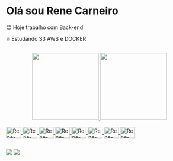 # Olá sou Rene Carneiro

<p>😊 Hoje trabalho com Back-end
</p>
🔥 Estudando S3 AWS e DOCKER

##

<div align="center">
  <a href="https://github.com/renecarneiro">
  <img height="180em" src="https://github-readme-stats.vercel.app/api?username=renecarneiro&show_icons=true&theme=dracula&include_all_commits=true&count_private=true"/>
  <img height="180em" src="https://github-readme-stats.vercel.app/api/top-langs/?username=renecarneiro&layout=compact&langs_count=5&theme=dracula"/>
</div>
  
  <div style="display: inline_block"><br>
  <img align="center" alt="Rene-java" height="30" width="40" src="https://cdn.jsdelivr.net/gh/devicons/devicon/icons/java/java-original.svg">
  <img align="center" alt="Rene-Postgres" height="30" width="40" src="https://cdn.jsdelivr.net/gh/devicons/devicon/icons/postgresql/postgresql-original.svg">
  <img align="center" alt="Rene-Visualstudio" height="30" width="40" src="https://cdn.jsdelivr.net/gh/devicons/devicon/icons/visualstudio/visualstudio-plain.svg">
  <img align="center" alt="Rene-Visualstudio" height="30" width="40" src="https://cdn.jsdelivr.net/gh/devicons/devicon/icons/spring/spring-original-wordmark.svg">
  <img align="center" alt="Rene-Visualstudio" height="30" width="40" src="https://cdn.jsdelivr.net/gh/devicons/devicon/icons/css3/css3-original.svg">
  <img align="center" alt="Rene-Visualstudio" height="30" width="40" src="https://cdn.jsdelivr.net/gh/devicons/devicon/icons/html5/html5-original.svg">
  <img align="center" alt="Rene-Visualstudio" height="30" width="40" src="https://cdn.jsdelivr.net/gh/devicons/devicon/icons/intellij/intellij-original.svg">
  <img align="center" alt="Rene-Visualstudio" height="30" width="40" src="https://cdn.jsdelivr.net/gh/devicons/devicon/icons/javascript/javascript-original.svg">
</div>
  
  ##
  
<div> 
    <a href="https://www.linkedin.com/in/rene-carneiro/" target="_blank"><img src="https://img.shields.io/badge/-LinkedIn-%230077B5?style=for-the-badge&logo=linkedin&logoColor=white" target="_blank"></a>
    <a href = "mailto:renemelosjc@gmail.com"><img src="https://img.shields.io/badge/Gmail-D14836?style=for-the-badge&logo=gmail&logoColor=white" target="_blank"></a>
</div>





